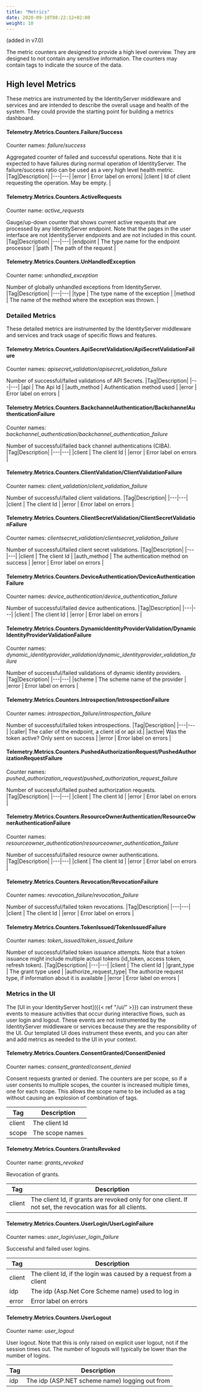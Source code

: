 ```yaml
---
title: "Metrics"
date: 2020-09-10T08:22:12+02:00
weight: 10
---
```


(added in v7.0)

The metric counters are designed to provide a high level overview. They are designed to not contain any
sensitive information. The counters may contain tags to indicate the source of the data.

## High level Metrics
These metrics are instrumented by the IdentityServer middleware and services and are
intended to describe the overall usage and health of the system. They could provide the
starting point for building a metrics dashboard.

#### Telemetry.Metrics.Counters.Failure/Success
Counter names: *failure*/*success*

Aggregated counter of failed and successful operations. Note that it is expected to have failures during normal
operation of IdentityServer. The failure/success ratio can be used as a very high level health metric.
|Tag|Description|
|---|---|
|error | Error label on errors|
|client | Id of client requesting the operation. May be empty. |

#### Telemetry.Metrics.Counters.ActiveRequests
Counter name: *active_requests*

Gauge/up-down counter that shows current active requests that are processed by any IdentityServer endpoint. 
Note that the pages in the user interface are not IdentityServer endpoints and are not included in this count.
|Tag|Description|
|---|---|
|endpoint | The type name for the endpoint processor |
|path | The path of the request |

#### Telemetry.Metrics.Counters.UnHandledException
Counter name: *unhandled_exception*
 
Number of globally unhandled exceptions from IdentityServer.
|Tag|Description|
|---|---|
|type | The type name of the exception |
|method | The name of the method where the exception was thrown. |

### Detailed Metrics
These detailed metrics are instrumented by the IdentityServer middleware and services and track usage of specific flows and features.
####  Telemetry.Metrics.Counters.ApiSecretValidation/ApiSecretValidationFailure
Counter names: *apisecret_validation*/*apisecret_validation_failure*

Number of successful/failed validations of API Secrets.
|Tag|Description|
|---|---|
|api | The Api Id |
|auth_method | Authentication method used |
|error | Error label on errors |

#### Telemetry.Metrics.Counters.BackchannelAuthentication/BackchannelAuthenticationFailure
Counter names: *backchannel_authentication*/*backchannel_authentication_failure*
 
Number of successful/failed back channel authentications (CIBA).
|Tag|Description|
|---|---|
|client | The client Id |
|error | Error label on errors |


#### Telemetry.Metrics.Counters.ClientValidation/ClientValidationFailure 
Counter names: *client_validation*/*client_validation_failure*
 
Number of successful/failed client validations.
|Tag|Description|
|---|---|
|client | The client Id |
|error | Error label on errors |


#### Telemetry.Metrics.Counters.ClientSecretValidation/ClientSecretValidationFailure
Counter names: *clientsecret_validation*/*clientsecret_validation_failure*
 
Number of successful/failed client secret validations.
|Tag|Description|
|---|---|
|client | The client Id |
|auth_method | The authentication method on success |
|error | Error label on errors |

#### Telemetry.Metrics.Counters.DeviceAuthentication/DeviceAuthenticationFailure 
Counter names: *device_authentication*/*device_authentication_failure*
 
Number of successful/failed device authentications.
|Tag|Description|
|---|---|
|client | The client Id |
|error | Error label on errors |

#### Telemetry.Metrics.Counters.DynamicIdentityProviderValidation/DynamicIdentityProviderValidationFailure  
Counter names: *dynamic_identityprovider_validation*/*dynamic_identityprovider_validation_failure*
 
Number of successful/failed validations of dynamic identity providers.
|Tag|Description|
|---|---|
|scheme | The scheme name of the provider |
|error | Error label on errors |

#### Telemetry.Metrics.Counters.Introspection/IntrospectionFailure  
Counter names: *introspection_failure*/*introspection_failure*
 
Number of successful/failed token introspections.
|Tag|Description|
|---|---|
|caller| The caller of the endpoint, a client id or api id.|
|active| Was the token active? Only sent on success |
|error | Error label on errors |

#### Telemetry.Metrics.Counters.PushedAuthorizationRequest/PushedAuthorizationRequestFailure  
Counter names: *pushed_authorization_request*/*pushed_authorization_request_failure*
 
Number of successful/failed pushed authorization requests.
|Tag|Description|
|---|---|
|client | The client Id |
|error | Error label on errors |

#### Telemetry.Metrics.Counters.ResourceOwnerAuthentication/ResourceOwnerAuthenticationFailure  
Counter names: *resourceowner_authentication*/*resourceowner_authentication_failure*
 
Number of successful/failed resource owner authentications.
|Tag|Description|
|---|---|
|client | The client Id |
|error | Error label on errors |

#### Telemetry.Metrics.Counters.Revocation/RevocationFailure
Counter names: *revocation_failure*/*revocation_failure*
 
Number of successful/failed token revocations.
|Tag|Description|
|---|---|
|client | The client Id |
|error | Error label on errors |

#### Telemetry.Metrics.Counters.TokenIssued/TokenIssuedFailure 
Counter names: *token_issued*/*token_issued_failure*
 
Number of successful/failed token issuance attempts. Note that a token issuance might include
multiple actual tokens (id_token, access token, refresh token).
|Tag|Description|
|---|---|
|client | The client Id |
|grant_type | The grant type used |
|authorize_request_type| The authorize request type, if information about it is available |
|error | Error label on errors |

### Metrics in the UI
The [UI in your IdentityServer host]({{< ref "/ui/" >}}) can instrument these events to
measure activities that occur during interactive flows, such as user login and logout.
These events are not instrumented by the IdentityServer middleware or services because
they are the responsibility of the UI. Our templated UI does instrument these events, and
you can alter and add metrics as needed to the UI in your context.

#### Telemetry.Metrics.Counters.ConsentGranted/ConsentDenied
Counter names: *consent_granted*/*consent_denied*

Consent requests granted or denied. The counters are per scope, so if a user consents
to multiple scopes, the counter is increased multiple times, one for each scope. This allows
the scope name to be included as a tag without causing an explosion of combination of tags.

|Tag|Description|
|---|---|
|client | The client Id |
|scope | The scope names|

#### Telemetry.Metrics.Counters.GrantsRevoked 
Counter name: *grants_revoked*

Revocation of grants.

|Tag|Description|
|---|---|
|client | The client Id, if grants are revoked only for one client. If not set, the revocation was for all clients. |

#### Telemetry.Metrics.Counters.UserLogin/UserLoginFailure 
Counter names: *user_login*/*user_login_failure*

Successful and failed user logins.

|Tag|Description|
|---|---|
|client | The client Id, if the login was caused by a request from a client |
|idp | The idp (Asp.Net Core Scheme name) used to log in |
|error | Error label on errors |

#### Telemetry.Metrics.Counters.UserLogout
Counter name: *user_logout*

User logout. Note that this is only raised on explicit user logout, not if the session times out. The number of logouts
will typically be lower than the number of logins.

|Tag|Description|
|---|---|
|idp | The idp (ASP.NET scheme name) logging out from |
